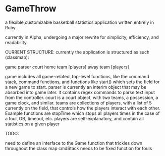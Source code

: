 GameThrow
=========

a flexible,customizable basketball statistics application written entirely in Ruby.

currently in Alpha, undergoing a major rewrite for simplicity, efficiency, and readability.






CURRENT STRUCTURE:
currently the application is structured as such (classmap):

game
	parser
	court
		home team
			[players]
		away team
			[players]


game includes all game-related, top-level functions, like the command stack, command functions, and functions like start() which sets the field for a new game to start.
parser is currently an interim object that may be absorbed into game later. It contains regex commands to parse text input from the controller.
court is a court object, with two teams, a possession, a game clock, and similar.
teams are collections of players, with a list of 5 currently on the field, that controls how the players interact with each other. Example functions are stopTime which stops all players times in the case of a foul, OB, timeout, etc.
players are self-explanatory, and contain all statistics on a given player



TODO:

need to define an interface to the Game function that trickles down throughout the class map
cmdStack needs to be fixed
function for fouls